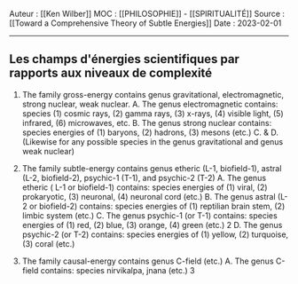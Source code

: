 Auteur : [[Ken Wilber]]
MOC :  [[PHILOSOPHIE]] - [[SPIRITUALITÉ]] 
Source : [[Toward a Comprehensive Theory of Subtle Energies]]
Date : 2023-02-01
***

## Les champs d'énergies scientifiques par rapports aux niveaux de complexité
1. The family gross-energy contains genus gravitational, electromagnetic, strong nuclear, weak nuclear. 
  A. The genus electromagnetic contains: 
  species (1) cosmic rays, (2) gamma rays, (3) x-rays, (4) visible light, 
  (5) infrared, (6) microwaves, etc. 
  B. The genus strong nuclear contains: 
  species energies of (1) baryons, (2) hadrons, (3) mesons (etc.) 
  C. & D. (Likewise for any possible species in the genus gravitational and
  genus weak nuclear) 

  2. The family subtle-energy contains genus etheric (L-1, biofield-1), astral (L-2, biofield-2), psychic-1 (T-1), and psychic-2 (T-2) 
  A. The genus etheric ( L-1 or biofield-1) contains: 
  species energies of (1) viral, (2) prokaryotic, (3) neuronal, (4)
  neuronal cord (etc.) 
  B. The genus astral (L-2 or biofield-2) contains: 
  species energies of (1) reptilian brain stem, (2) limbic system (etc.) 
  C. The genus psychic-1 (or T-1) contains: 
  species energies of (1) red, (2) blue, (3) orange, (4) green (etc.) 2
  D. The genus psychic-2 (or T-2) contains: 
  species energies of (1) yellow, (2) turquoise, (3) coral (etc.) 
 
  3. The family causal-energy contains genus C-field (etc.) 
  A. The genus C-field contains: 
  species nirvikalpa, jnana (etc.) 3